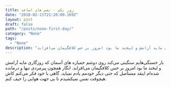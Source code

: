 ```yaml
---
title: روز یکم - نفس های اضافه
date: "2018-02-21T21:20:00.169Z"
layout: post
draft: false
path: "/posts/none-first-day/"
category: "None"
tags:
  - "None"
description: "خمیازه های آسمان که روزگاری مایه آرامش و لبخند ما بود امروز بر حس کلافگیمان می‌افزاید."
---
```


بار خستگی‌هایم سنگینی می‌کند روی دوشم
خمیازه های آسمان که روزگاری مایه آرامش و لبخند ما بود امروز بر حس کلافگیمان می‌افزاید.
انگار همچون پیرمردی ‌تنها و درمانده شده‌ام اینقد مستأصل که حتی دیگر خودمم یادم نمیاید.
گاهی با خود فکر می‌کنم کاش هیچوقت نفس نمیکشیدم تا بی جهت هوایی را حیف کنم.